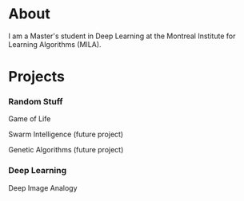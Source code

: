 # About

I am a Master's student in Deep Learning at the Montreal Institute for Learning Algorithms (MILA).

# Projects

### Random Stuff

Game of Life

Swarm Intelligence (future project)

Genetic Algorithms (future project)

### Deep Learning

Deep Image Analogy

